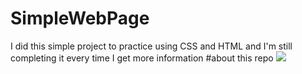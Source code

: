 # SimpleWebPage
I did this simple project to practice using CSS and HTML and I'm still completing it every time I get more information
#about this repo
<img src="Pictures/Capture (2)_LI.jpg"/>
